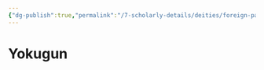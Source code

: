 ```yaml
---
{"dg-publish":true,"permalink":"/7-scholarly-details/deities/foreign-pantheons/the-sacred-dragons/yokugun/"}
---
```


# Yokugun
